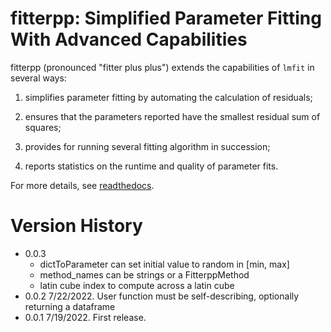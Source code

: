 
# fitterpp: Simplified Parameter Fitting With Advanced Capabilities

fitterpp (pronounced "fitter plus plus") extends the capabilities of ``lmfit`` in several ways:

1. simplifies parameter fitting by automating the calculation of residuals;

2. ensures that the parameters reported have the smallest residual sum of squares;

3. provides for running several fitting algorithm in succession;

4. reports statistics on the runtime and quality of parameter fits.

For more details, see 
[readthedocs](https://fitterpp.readthedocs.io/en/latest/
).

# Version History
* 0.0.3 
  * dictToParameter can set initial value to random in [min, max]
  * method_names can be strings or a FitterppMethod
  * latin cube index to compute across a latin cube
* 0.0.2 7/22/2022.
    User function must be self-describing, optionally returning a dataframe
* 0.0.1 7/19/2022. First release.
